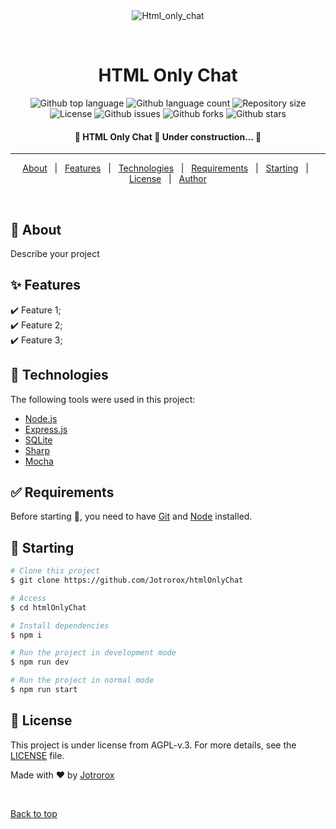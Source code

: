 <div align="center" id="top"> 
  <img src="./.github/chat_showcase.webm" alt="Html_only_chat" />

  &#xa0;

  <!-- <a href="https://html_only_chat.netlify.app">Demo</a> -->
</div>

<h1 align="center">HTML Only Chat</h1>

<p align="center">
  <img alt="Github top language" src="https://img.shields.io/github/languages/top/Jotrorox/htmlOnlyChat?color=56BEB8">

  <img alt="Github language count" src="https://img.shields.io/github/languages/count/Jotrorox/htmlOnlyChat?color=56BEB8">

  <img alt="Repository size" src="https://img.shields.io/github/repo-size/Jotrorox/htmlOnlyChat?color=56BEB8">

  <img alt="License" src="https://img.shields.io/github/license/Jotrorox/htmlOnlyChat?color=56BEB8">

  <img alt="Github issues" src="https://img.shields.io/github/issues/Jotrorox/htmlOnlyChat?color=56BEB8" /> 

  <img alt="Github forks" src="https://img.shields.io/github/forks/Jotrorox/htmlOnlyChat?color=56BEB8" /> 

  <img alt="Github stars" src="https://img.shields.io/github/stars/Jotrorox/htmlOnlyChat?color=56BEB8" /> 
</p>

<!-- Status -->

<h4 align="center"> 
	🚧  HTML Only Chat 🚀 Under construction...  🚧
</h4> 

<hr>

<p align="center">
  <a href="#dart-about">About</a> &#xa0; | &#xa0; 
  <a href="#sparkles-features">Features</a> &#xa0; | &#xa0;
  <a href="#rocket-technologies">Technologies</a> &#xa0; | &#xa0;
  <a href="#white_check_mark-requirements">Requirements</a> &#xa0; | &#xa0;
  <a href="#checkered_flag-starting">Starting</a> &#xa0; | &#xa0;
  <a href="#memo-license">License</a> &#xa0; | &#xa0;
  <a href="https://github.com/jotrorox" target="_blank">Author</a>
</p>

<br>

## :dart: About ##

Describe your project

## :sparkles: Features ##

:heavy_check_mark: Feature 1;\
:heavy_check_mark: Feature 2;\
:heavy_check_mark: Feature 3;

## :rocket: Technologies ##

The following tools were used in this project:

- [Node.js](https://nodejs.org/en/)
- [Express.js](https://expressjs.com/)
- [SQLite](https://www.sqlite.org/)
- [Sharp](https://sharp.pixelplumbing.com/)
- [Mocha](https://mochajs.org/)

## :white_check_mark: Requirements ##

Before starting :checkered_flag:, you need to have [Git](https://git-scm.com) and [Node](https://nodejs.org/en/) installed.

## :checkered_flag: Starting ##

```bash
# Clone this project
$ git clone https://github.com/Jotrorox/htmlOnlyChat

# Access
$ cd htmlOnlyChat

# Install dependencies
$ npm i

# Run the project in development mode
$ npm run dev

# Run the project in normal mode
$ npm run start
```

## :memo: License ##

This project is under license from AGPL-v.3. For more details, see the [LICENSE](LICENSE) file.


Made with :heart: by <a href="https://github.com/Jotrorox" target="_blank">Jotrorox</a>

&#xa0;

<a href="#top">Back to top</a>
